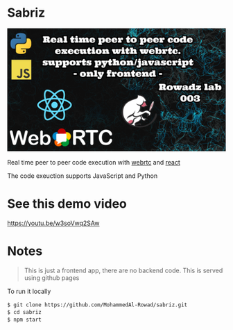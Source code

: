 # Sabriz

<img src="ROWAD_LABZ_003_a.png" />


Real time peer to peer code execution with [webrtc](https://webrtc.org/) and [react](https://reactjs.org/)

The code exeuction supports JavaScript and Python

# See this demo video

https://youtu.be/w3soVwq2SAw

# Notes

> This is just a frontend app, there are no backend code.
> This is served using github pages

To run it locally

```bash
$ git clone https://github.com/MohammedAl-Rowad/sabriz.git
$ cd sabriz
$ npm start
```

